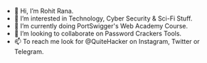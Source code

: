 - 👋 Hi, I’m Rohit Rana.
- 👀 I’m interested in Technology, Cyber Security & Sci-Fi Stuff.
- 🌱 I’m currently doing PortSwigger's Web Academy Course.
- 💞️ I’m looking to collaborate on Password Crackers Tools.
- 📫 To reach me look for @QuiteHacker on Instagram, Twitter or Telegram.

<!---
rohitranaqh/rohitranaqh is a ✨ special ✨ repository because its `README.md` (this file) appears on your GitHub profile.
You can click the Preview link to take a look at your changes.
--->

